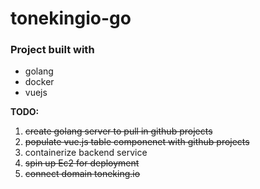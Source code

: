 # tonekingio-go

 ### Project built with
 - golang
 - docker
 - vuejs

 **TODO:**
 1. ~~create golang server to pull in github projects~~
 2. ~~populate vue.js table componenet with github projects~~
 3. containerize backend service
 5. ~~spin up Ec2 for deployment~~
 6. ~~connect domain toneking.io~~
 